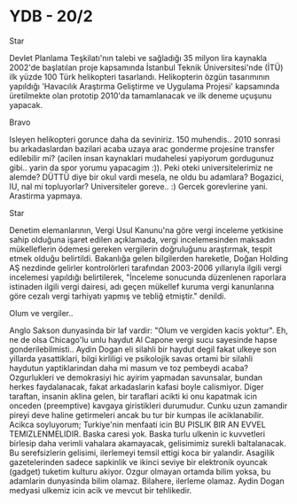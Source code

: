 # YDB - 20/2

Star

Devlet Planlama Teşkilatı'nın talebi ve sağladığı 35 milyon lira kaynakla 2002'de başlatılan proje kapsamında İstanbul Teknik Üniversitesi'nde (İTÜ) ilk yüzde 100 Türk helikopteri tasarlandı. Helikopterin özgün tasarımının yapıldığı 'Havacılık Araştırma Geliştirme ve Uygulama Projesi' kapsamında üretilmekte olan prototip 2010'da tamamlanacak ve ilk deneme uçuşunu yapacak.

Bravo

Isleyen helikopteri gorunce daha da seviniriz. 150 muhendis.. 2010 sonrasi bu arkadaslardan bazilari acaba uzaya arac gonderme projesine transfer edilebilir mi? (acilen insan kaynaklari mudahelesi yapiyorum gordugunuz gibi.. yarin da spor yorumu yapacagim :)). Peki oteki universitelerimiz ne alemde? DÜTTÜ diye bir okul vardi mesela, ne oldu bu adamlara? Bogazici, IU, nal mi topluyorlar? Universiteler goreve.. :) Gercek gorevlerine yani. Arastirma yapmaya.

Star

Denetim elemanlarının, Vergi Usul Kanunu'na göre vergi inceleme yetkisine sahip olduğuna işaret edilen açıklamada, vergi incelemesinden maksadın mükelleflerin ödemesi gereken vergilerin doğruluğunu araştırmak, tespit etmek olduğu belirtildi. Bakanlığa gelen bilgilerden hareketle, Doğan Holding AŞ nezdinde gelirler kontrolörleri tarafından 2003-2006 yıllarıyla ilgili vergi incelemesi yapıldığı belirtilerek, "İnceleme sonucunda düzenlenen raporlara istinaden ilgili vergi dairesi, adı geçen mükellef kuruma vergi kanunlarına göre cezalı vergi tarhiyatı yapmış ve tebliğ etmiştir." denildi.

Olum ve vergiler..

Anglo Sakson dunyasinda bir laf vardir: "Olum ve vergiden kacis yoktur". Eh, ne de olsa Chicago'lu unlu haydut Al Capone vergi sucu sayesinde hapse gonderilebilmisti.. Aydin Dogan eli silahli bir haydut degil fakat ulkeye son yillarda yasattiklari, bilgi kirliligi ve psikolojik savas ortami bir silahli haydutun yaptiklarindan daha mi masum ve toz pembeydi acaba? Ozgurlukleri ve demokrasiyi hic ayirim yapmadan savunsalar, bundan herkes faydalanacak, fakat arkadaslarin kafasi boyle calismiyor. Diger taraftan, insanin aklina gelen, bir taraflari acikti ki onu kapatmak icin onceden (preemptive) kavgaya giristikleri durumudur. Cunku uzun zamandir pireyi deve haline getirmeleri ancak bu tur bir kumpas ile aciklanabilir. Acikca soyluyorum; Turkiye'nin menfaati icin BU PISLIK BIR AN EVVEL TEMIZLENMELIDIR. Baska caresi yok. Baska turlu ulkenin ic kuvvetleri birlesip daha verimli vahalara akamayacak, gelisimimiz surekli baltalanacak. Bu serefsizlerin gelisimi, ilerlemeyi temsil ettigi koca bir yalandir. Asagilik gazetelerinden sadece sapkinlik ve ikinci seviye bir elektronik oyuncak (gadget) tuketim kulturu akiyor. Ozgur olmayan ortamda bilim yoksa, bu adamlarin dunyasinda bilim olamaz. Bilahere, ilerleme olamaz. Aydin Dogan medyasi ulkemiz icin acik ve mevcut bir tehlikedir.
